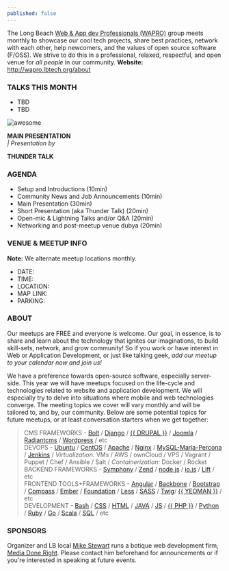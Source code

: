 ```yaml
---
published: false
---
```


The Long Beach [Web & App dev Professionals (WAPRO)](http://wapro.lbtech.org) group meets monthly to showcase our cool tech projects, share best practices, network with each other, help newcomers, and the values of open source software (F/OSS).  We strive to do this in a professional, relaxed, respectful, and open venue for _all people_ in our community.  **Website:** http://wapro.lbtech.org/about

### TALKS THIS MONTH   
* TBD
* TBD  


![awesome](http://i.imgur.com/J4SoDeM.png?delhash=6W4vfcnAxJBVn0j)  

**MAIN PRESENTATION**  
 _|  Presentation by []()_  

>


**THUNDER TALK**  


### AGENDA  
- Setup and Introductions (10min)
- Community News and Job Announcements (10min)
- Main Presentation (30min)
- Short Presentation (aka Thunder Talk) (20min)
- Open-mic & Lightning Talks and/or Q&A (20min)
- Networking and post-meetup venue dubya (20min)




### VENUE & MEETUP INFO  
**Note:** We alternate meetup locations monthly.  
- DATE:  
- TIME:  
- LOCATION: 
- MAP LINK: 
- PARKING: 



### ABOUT  
Our meetups are FREE and everyone is welcome.  Our goal, in essence, is to share and learn about the technology that ignites our imaginations, to build   skill-sets, network, and grow  community!  So if you work or have interest in Web or Application Development, or just like talking geek, _add our meetup to your calendar now and join us!_

We have a preference towards open-source software, especially server-side.  This year we will have meetups focused on the life-cycle and technologies related to website and application development.  We will especially try to delve into situations where mobile and web technologies converge.  The meeting topics we cover will vary monthly and will be tailored to, and by, our community.  Below are some potential topics for future meetups, or at least conversation starters when we get together:



> CMS FRAMEWORKS - [Bolt](http://bolt.cm) / [Django](http://djangoproject.com) / [{{ DRUPAL }}](https://drupal.org) / [Joomla](https://www.joomla.org) / [Radiantcms](http://radiantcms.org) / [Wordpress](https://wordpress.org) / etc  
DEVOPS - [Ubuntu](http://ubuntu.com) / [CentOS](http://centos.org) / [Apache](http://httpd.apache.org) / [Nginx](http://nginx.org) /  [MySQL-Maria-Percona](https://en.wikipedia.org/wiki/MySQL#Related_projects) / [Jenkins](http://jenkins-ci.org) / _Virtualization:_ VMs / AWS / ownCloud / VPS / Vagrant / Puppet / Chef / Ansible / Salt / _Containerization:_ Docker / Rocket  
BACKEND FRAMEWORKS - [Symphony](http://en.wikipedia.org/wiki/Symfony) / [Zend](http://en.wikipedia.org/wiki/Zend_Framework) / [node.js](http://en.wikipedia.org/wiki/Node.js) / [io.js](https://iojs.org) / [Lift](http://en.wikipedia.org/wiki/Lift_%28web_framework%29) / etc  
FRONTEND TOOLS+FRAMEWORKS - [Angular](https://angularjs.org) / [Backbone](http://backbonejs.org) / [Bootstrap](http://getbootstrap.com) / [Compass](http://compass-style.org) / [Ember](http://emberjs.com) / [Foundation](http://foundation.zurb.com/) / [Less](http://lesscss.org) / [SASS](http://sass-lang.com) / [Twig]()/ [{{ YEOMAN }}](http://yeoman.io) /  etc  
DEVELOPMENT - [Bash](http://en.wikipedia.org/wiki/Bash_%28Unix_shell%29) / [CSS](https://developer.mozilla.org/en-US/docs/Web/CSS) / [HTML](https://developer.mozilla.org/en-US/docs/Web/HTML) / [JAVA](http://en.wikipedia.org/wiki/Java_%28programming_language%29) / [JS](http://en.wikipedia.org/wiki/JavaScript) / [{{ PHP }}](http://en.wikipedia.org/wiki/PHP) / [Python](http://en.wikipedia.org/wiki/Python_%28programming_language%29) / [Ruby](http://www.ruby-lang.org) / [Go](https://golang.org) / [Scala](http://www.scala-lang.org) / [SQL](http://en.wikipedia.org/wiki/SQL) /  etc  



### SPONSORS  

Organizer and LB local [Mike Stewart](https://twitter.com/MediaDoneRight) runs a botique web development firm, [Media Done Right](http://www.MediaDoneRight.com). Please contact him beforehand for announcements or if you're interested in speaking at future events.